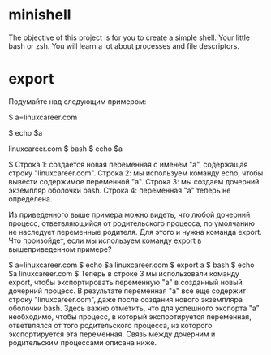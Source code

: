 # minishell
 The objective of this project is for you to create a simple shell. Your little bash or zsh. You will learn a lot about processes and file descriptors.
# export
Подумайте над следующим примером:

$ a=linuxcareer.com

$ echo $a

linuxcareer.com
$ bash
$ echo $a

$
Строка 1: создается новая переменная с именем "a", содержащая строку "linuxcareer.com".
Строка 2: мы используем команду echo, чтобы вывести содержимое переменной "a".
Строка 3: мы создаем дочерний экземпляр оболочки bash.
Строка 4: переменная "a" теперь не определена.

Из приведенного выше примера можно видеть, что любой дочерний процесс, ответвляющийся от родительского процесса, по умолчанию не наследует переменные родителя. Для этого и нужна команда export. Что произойдет, если мы используем команду export в вышеприведенном примере?

$ a=linuxcareer.com
$ echo $a
linuxcareer.com
$ export a
$ bash
$ echo $a
linuxcareer.com
$
Теперь в строке 3 мы использовали команду export, чтобы экспортировать переменную "a" в созданный новый дочерний процесс. В результате переменная "a" все еще содержит строку "linuxcareer.com", даже после создания нового экземпляра оболочки bash. Здесь важно отметить, что для успешного экспорта "a" необходимо, чтобы процесс, в который экспортируется переменная, ответвлялся от того родительского процесса, из которого экспортируется эта переменная. Связь между дочерним и родительским процессами описана ниже.
